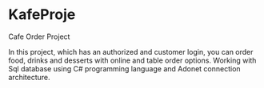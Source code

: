 # KafeProje
Cafe Order Project

In this project, which has an authorized and customer login,
you can order food, drinks and desserts with online and table order options.
Working with Sql database using C# programming language and Adonet connection architecture.
